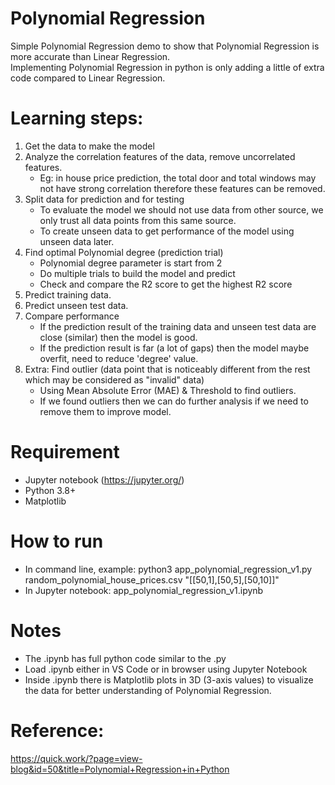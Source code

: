 # Polynomial Regression
Simple Polynomial Regression demo to show that Polynomial Regression is more accurate than Linear Regression.  
Implementing Polynomial Regression in python is only adding a little of extra code compared to Linear Regression.

# Learning steps:
1. Get the data to make the model
2. Analyze the correlation features of the data, remove uncorrelated features.
   - Eg: in house price prediction, the total door and total windows may not have strong correlation therefore these features can be removed.
3. Split data for prediction and for testing
   - To evaluate the model we should not use data from other source, we only trust all data points from this same source.
   - To create unseen data to get performance of the model using unseen data later.
4. Find optimal Polynomial degree (prediction trial)
   - Polynomial degree parameter is start from 2
   - Do multiple trials to build the model and predict
   - Check and compare the R2 score to get the highest R2 score
5. Predict training data.
6. Predict unseen test data.
7. Compare performance
   - If the prediction result of the training data and unseen test data are close (similar) then the model is good.
   - If the prediction result is far (a lot of gaps) then the model maybe overfit, need to reduce 'degree' value.
8. Extra: Find outlier (data point that is noticeably different from the rest which may be considered as "invalid" data)
   - Using Mean Absolute Error (MAE) & Threshold to find outliers.
   - If we found outliers then we can do further analysis if we need to remove them to improve model.

# Requirement
- Jupyter notebook (https://jupyter.org/)
- Python 3.8+
- Matplotlib

# How to run
- In command line, example: python3 app_polynomial_regression_v1.py random_polynomial_house_prices.csv "[[50,1],[50,5],[50,10]]"
- In Jupyter notebook: app_polynomial_regression_v1.ipynb

# Notes
- The .ipynb has full python code similar to the .py
- Load .ipynb either in VS Code or in browser using Jupyter Notebook
- Inside .ipynb there is Matplotlib plots in 3D (3-axis values) to visualize the data for better understanding of Polynomial Regression.

# Reference:
https://quick.work/?page=view-blog&id=50&title=Polynomial+Regression+in+Python
